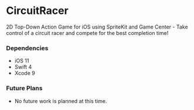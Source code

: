 # CircuitRacer

2D Top-Down Action Game for iOS using SpriteKit and Game Center - Take control of a circuit racer and compete for the best completion time!

### Dependencies

- iOS 11
- Swift 4
- Xcode 9

### Future Plans

- No future work is planned at this time.
